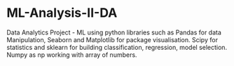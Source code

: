 # ML-Analysis-II-DA
Data Analytics Project - ML using python libraries such as Pandas for data Manipulation, Seaborn and Matplotlib for package visualisation. Scipy for statistics and sklearn for building classification, regression, model selection. Numpy as np working with array of numbers. 

